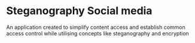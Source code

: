 # Steganography Social media 
 
An application created to simplify content access and establish common access control while utilising concepts like steganography and encryption 
